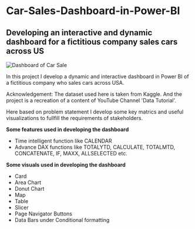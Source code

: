# Car-Sales-Dashboard-in-Power-BI
## Developing an interactive and dynamic dashboard for a fictitious company sales cars across US
![Dashboard of Car Sale](https://github.com/towhidrazu/Car_Sales_Dashboard-Power_BI/blob/main/Dashboard%20of%20Car%20Sales.png)

In this project I develop a dynamic and interactive dashboard in Power BI of a fictitious company who sales cars across USA. 

Acknowledgement: The dataset used here is taken from Kaggle. And the project is a recreation of a content of YouTube Channel 'Data Tutorial'.

Here based on problem statement I develop some key matrics and useful visualizations to fullfill the requirements of stakeholders.

**Some features used in developing the dashboard**
- Time intelligent function like CALENDAR
- Advance DAX functions like TOTALYTD, CALCULATE, TOTALMTD, CONCATENATE, IF, MAXX, ALLSELECTED etc.

**Some visuals used in developing the dashboard**
- Card
- Area Chart
- Donut Chart
- Map
- Table
- Slicer
- Page Navigator Buttons
- Data Bars under Conditional formatting
